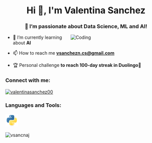 <h1 align="center">Hi 👋, I'm Valentina Sanchez</h1>
<h3 align="center">🔭 I’m passionate about Data Science, ML and AI!</h3>
<img align="right" alt="Coding" width="300" src="https://cdn.dribbble.com/users/2704414/screenshots/7466903/media/b08ab576316bd4582fef189f471cd9e5.gif">

- 🌱 I’m currently learning about **AI**

<!-- - 🤝 I’m looking for help with **open source projects** -->

<!-- - 💬 Ask me about **Data Science, ML, Python** -->

- 📫 How to reach me **vsanchezn.cs@gmail.com**

- 🏆 Personal challenge **to reach 100-day streak in Duolingo**💚

<h3 align="left">Connect with me:</h3>
<p align="left">
<a href="https://linkedin.com/in/valentinasanchez00" target="blank"><img align="center" src="https://raw.githubusercontent.com/rahuldkjain/github-profile-readme-generator/master/src/images/icons/Social/linked-in-alt.svg" alt="valentinasanchez00" height="30" width="40" /></a>
</p>


<h3 align="left">Languages and Tools:</h3>
<p align="left">
   <a href="https://www.python.org" target="_blank" rel="noreferrer"> <img src="https://raw.githubusercontent.com/devicons/devicon/master/icons/python/python-original.svg" alt="python" width="40" height="40"/> </a> 
  <!-- - <a href="https://www.w3schools.com/sql/" target="_blank" rel="noreferrer"> <img src="https://raw.githubusercontent.com/devicons/devicon/master/icons/mysql/mysql-original-wordmark.svg" alt="mysql" width="40" height="40"/> </a> 
   <a href="https://www.r-project.org/" target="_blank" rel="noreferrer"> <img src="https://www.vectorlogo.zone/logos/r-project/r-project-icon.svg" alt="r" width="40" height="40"/> </a>
</p> -->


<p><img align="center" src="https://github-readme-stats.vercel.app/api/top-langs?username=vsancnaj&show_icons=true&locale=en&layout=compact" alt="vsancnaj" /></p>
